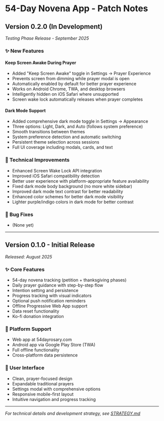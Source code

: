 # 54-Day Novena App - Patch Notes

## Version 0.2.0 (In Development)
*Testing Phase Release - September 2025*

### ✨ New Features

#### Keep Screen Awake During Prayer
- Added "Keep Screen Awake" toggle in Settings → Prayer Experience
- Prevents screen from dimming while prayer modal is open
- Automatically enabled by default for better prayer experience
- Works on Android Chrome, TWA, and desktop browsers
- Intelligently hidden on iOS Safari where unsupported
- Screen wake lock automatically releases when prayer completes

#### Dark Mode Support
- Added comprehensive dark mode toggle in Settings → Appearance
- Three options: Light, Dark, and Auto (follows system preference)
- Smooth transitions between themes
- System preference detection and automatic switching
- Persistent theme selection across sessions
- Full UI coverage including modals, cards, and text

### 🔧 Technical Improvements
- Enhanced Screen Wake Lock API integration
- Improved iOS Safari compatibility detection
- Better user experience with platform-appropriate feature availability
- Fixed dark mode body background (no more white sidebar)
- Improved dark mode text contrast for better readability
- Enhanced color schemes for better dark mode visibility
- Lighter purple/indigo colors in dark mode for better contrast

### 🐛 Bug Fixes
- (None yet)

---

## Version 0.1.0 - Initial Release
*Released: August 2025*

### ✨ Core Features
- 54-day novena tracking (petition + thanksgiving phases)
- Daily prayer guidance with step-by-step flow
- Intention setting and persistence
- Progress tracking with visual indicators
- Optional push notification reminders
- Offline Progressive Web App support
- Data reset functionality
- Ko-fi donation integration

### 📱 Platform Support
- Web app at 54dayrosary.com
- Android app via Google Play Store (TWA)
- Full offline functionality
- Cross-platform data persistence

### 🎨 User Interface
- Clean, prayer-focused design
- Expandable traditional prayers
- Settings modal with comprehensive options
- Responsive mobile-first layout
- Intuitive navigation and progress tracking

---

*For technical details and development strategy, see [STRATEGY.md](STRATEGY.md)*